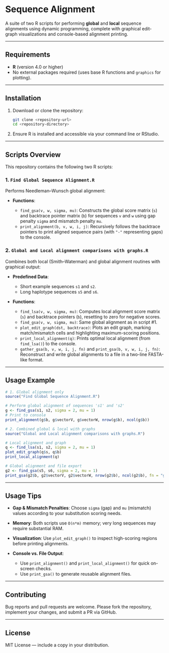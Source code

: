 # Sequence Alignment

A suite of two R scripts for performing **global** and **local** sequence alignments using dynamic programming, complete with graphical edit-graph visualizations and console-based alignment printing.

---

## Requirements

* **R** (version 4.0 or higher)
* No external packages required (uses base R functions and `graphics` for plotting).

---

## Installation

1. Download or clone the repository:

   ```bash
   git clone <repository-url>
   cd <repository-directory>
   ```
2. Ensure R is installed and accessible via your command line or RStudio.

---

## Scripts Overview

This repository contains the following two R scripts:

### 1. `Find Global Sequence Alignment.R`

Performs Needleman–Wunsch global alignment:

* **Functions**:

  * `find_gsa(v, w, sigma, mu)`: Constructs the global score matrix (`s`) and backtrace pointer matrix (`b`) for sequences `v` and `w` using gap penalty `sigma` and mismatch penalty `mu`.
  * `print_alignment(b, v, w, i, j)`: Recursively follows the backtrace pointers to print aligned sequence pairs (with `"-"` representing gaps) to the console.

### 2. `Global and Local alignment comparisons with graphs.R`

Combines both local (Smith–Waterman) and global alignment routines with graphical output:

* **Predefined Data**:

  * Short example sequences `s1` and `s2`.
  * Long haplotype sequences `s5` and `s6`.
* **Functions**:

  * `find_lsa(v, w, sigma, mu)`: Computes local alignment score matrix (`s`) and backtrace pointers (`b`), resetting to zero for negative scores.
  * `find_gsa(v, w, sigma, mu)`: Same global alignment as in script #1.
  * `plot_edit_graph(dst, backtrace)`: Plots an edit graph, marking match/mismatch cells and highlighting maximum-scoring positions.
  * `print_local_alignment(q)`: Prints optimal local alignment (from `find_lsa()`) to the console.
  * `gather_gsa(b, v, w, i, j, fn)` and `print_gsa(b, v, w, i, j, fn)`: Reconstruct and write global alignments to a file in a two-line FASTA-like format.

---

## Usage Example

```r
# 1. Global alignment only
source("Find Global Sequence Alignment.R")

# Perform global alignment of sequences 's1' and 's2'
g <- find_gsa(s1, s2, sigma = 2, mu = 1)
# Print to console
print_alignment(g$b, g$vectorV, g$vectorW, nrow(g$b), ncol(g$b))

# 2. Combined global & local with graphs
source("Global and Local alignment comparisons with graphs.R")

# Local alignment and graph
q <- find_lsa(s1, s2, sigma = 2, mu = 1)
plot_edit_graph(q$s, q$b)
print_local_alignment(q)

# Global alignment and file export
g2 <- find_gsa(s5, s6, sigma = 2, mu = 1)
print_gsa(g2$b, g2$vectorV, g2$vectorW, nrow(g2$b), ncol(g2$b), fn = "global_alignment_output.txt")
```

---

## Usage Tips

* **Gap & Mismatch Penalties**: Choose `sigma` (gap) and `mu` (mismatch) values according to your substitution scoring needs.
* **Memory**: Both scripts use `O(n*m)` memory; very long sequences may require substantial RAM.
* **Visualization**: Use `plot_edit_graph()` to inspect high-scoring regions before printing alignments.
* **Console vs. File Output**:

  * Use `print_alignment()` and `print_local_alignment()` for quick on-screen checks.
  * Use `print_gsa()` to generate reusable alignment files.

---

## Contributing

Bug reports and pull requests are welcome. Please fork the repository, implement your changes, and submit a PR via GitHub.

---

## License

MIT License — include a copy in your distribution.
